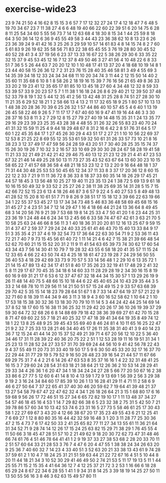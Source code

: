 # exercise-wide23
23
9
74
21
50
4
16
62
8
15
15
3
6
57
7
17
12
32
27
24
17
4
12
18
47
7
6
48
5
19
70
34
67
23
7
11
38
27
4
6
6
48
19
40
66
22
60
22
39
51
6
20
14
75
6
28
8
11
25
54
34
60
5
55
56
73
7
14
12
63
68
4
18
30
8
15
34
1
44
25
59
8
18
64
3
50
36
14
12
6
36
9
45
55
49
58
3
44
43
23
36
38
62
10
8
13
23
6
26
23
36
39
24
9
41
42
16
3
25
26
3
29
59
10
57
14
61
83
4
8
14
15
74
8
2
7
60
5
61
83
9
26
19
62
35
58
56
71
83
22
38
65
45
55
3
76
19
28
80
30
45
52
40
52
28
41
3
4
37
19
56
6
23
37
13
33
16
67
22
5
38
26
29
30
6
33
35
22
32
15
37
9
45
53
45
12
16
7
12
37
8
49
50
46
3
27
41
56
4
10
48
22
6
8
33
51
7
36
5
5
26
44
63
7
20
20
12
10
1
10
48
17
41
13
37
20
4
18
68
10
19
14
8
1
23
44
40
58
15
26
36
12
7
2
31
23
76
15
28
40
35
46
58
81
3
49
4
55
69
3
14
35
39
34
18
12
33
24
34
34
68
11
10
20
34
74
3
11
44
2
12
15
50
14
40
2
35
60
11
35
68
6
10
8
1
8
58
26
2
18
19
16
15
39
7
76
16
56
21
65
49
8
36
33
33
20
2
19
23
41
12
35
65
17
81
85
10
13
45
18
27
60
4
34
48
12
32
8
59
33
53
39
57
33
9
20
23
57
5
7
1
11
38
1
16
18
24
26
8
6
29
40
21
12
39
50
37
48
52
33
79
8
19
1
32
5
44
12
35
41
2
56
13
42
48
31
25
28
8
74
51
27
28
30
10
11
21
35
6
29
52
18
21
1
2
58
66
13
4
13
2
11
17
32
65
18
9
25
1
80
57
10
13
13
1
48
38
20
28
36
70
39
6
25
26
32
1
57
44
86
40
10
57
45
5
4
6
40
1
13
19
26
45
58
22
46
9
26
5
7
11
17
17
7
67
40
60
16
9
47
41
19
16
44
46
3
3
30
28
37
16
53
8
11
3
2
7
29
12
8
15
27
79
27
40
19
14
48
15
35
31
1
24
13
35
77
29
16
29
23
39
23
25
35
43
28
38
4
48
55
31
26
32
26
55
83
23
40
70
24
41
31
32
15
59
11
25
4
9
44
18
29
48
67
8
31
2
16
6
42
2
8
51
76
31
64
5
17
60
1
22
45
35
84
17
1
27
45
26
30
29
4
43
51
17
2
27
21
1
10
10
56
22
69
37
12
53
8
21
25
22
8
69
55
12
35
53
61
59
32
50
61
31
26
33
57
73
10
21
8
16
38
23
3
12
37
49
17
47
59
56
24
28
59
43
20
51
7
30
40
28
25
35
15
74
37
15
26
30
19
26
7
10
32
3
2
16
57
33
10
69
29
30
30
28
24
67
58
28
19
41
58
11
21
33
32
21
49
21
42
21
42
29
46
75
40
13
12
21
23
12
29
21
4
41
47
23
53
67
32
21
46
14
49
25
28
50
13
11
73
27
35
43
52
63
67
64
13
60
30
23
10
15
58
65
22
7
41
57
68
36
58
4
48
21
18
53
23
12
2
13
2
20
9
16
64
48
18
1
37
71
31
44
30
48
25
53
53
50
45
65
12
34
37
11
33
8
3
37
17
20
36
12
8
60
15
22
12
2
33
7
21
9
11
11
36
72
8
36
33
8
18
37
33
60
35
14
18
26
29
17
45
21
44
57
18
45
3
13
56
48
10
25
27
19
40
11
23
35
13
24
1
38
72
5
69
13
9
61
18
10
16
15
50
49
32
9
33
52
2
25
27
26
2
38
11
38
25
69
35
14
31
28
5
15
7
15
42
66
72
52
15
23
6
13
4
18
26
46
87
3
6
57
9
22
4
5
40
27
53
5
8
49
48
13
41
28
52
15
20
8
10
61
51
7
71
9
8
26
9
38
51
17
15
18
12
3
39
66
22
63
19
66
34
1
22
55
37
53
45
27
13
17
34
34
73
48
5
46
83
36
48
58
69
45
68
15
16
31
45
27
2
4
23
51
34
7
12
14
29
47
1
16
4
18
66
44
21
24
13
36
64
8
49
45
68
3
14
20
56
76
9
21
39
7
53
68
19
8
14
25
33
4
7
50
41
20
1
6
23
44
25
31
23
36
19
1
24
48
44
6
24
34
13
2
45
66
6
33
58
74
47
67
42
61
3
63
21
70
5
10
58
25
63
24
46
66
8
56
11
3
1
40
18
36
31
20
20
81
12
16
13
25
67
9
59
15
31
4
37
47
2
59
37
7
29
24
24
40
33
25
61
41
46
43
70
15
40
13
33
84
9
17
51
3
35
35
4
21
37
4
6
19
32
54
73
17
36
64
22
63
30
54
71
9
2
53
36
11
43
72
21
7
40
7
9
73
15
45
56
61
40
72
1
11
14
21
4
6
42
7
15
38
21
39
66
48
54
52
62
70
60
21
15
15
52
20
31
2
11
9
11
41
54
63
65
39
73
74
30
62
17
60
54
43
34
43
7
56
14
30
41
10
79
7
19
28
32
43
55
6
58
18
20
41
35
57
11
15
24
12
33
65
4
66
22
43
50
74
43
4
25
18
18
61
47
23
19
28
7
24
29
56
50
55
36
40
53
4
18
29
42
69
33
73
9
70
57
5
33
14
56
48
1
2
29
10
6
13
35
72
1
21
14
15
47
89
13
42
34
17
41
51
8
40
17
35
26
23
32
19
41
17
48
29
2
41
32
5
8
11
29
17
67
70
45
35
34
18
6
14
60
33
11
28
29
28
19
2
34
30
16
15
8
19
60
16
9
69
31
21
17
6
53
6
12
37
47
67
32
18
44
34
15
30
57
1
13
29
26
19
9
26
11
48
14
40
75
5
48
66
15
10
18
44
6
22
45
40
65
24
10
43
29
35
44
3
5
33
2
14
68
78
10
11
29
56
11
14
21
50
51
57
15
24
49
15
2
9
33
57
63
68
39
29
70
42
5
35
15
14
18
23
79
28
64
51
67
1
8
7
33
14
47
64
19
37
57
21
22
9
32
71
60
8
18
39
11
44
34
9
46
3
11
3
18
9
4
3
60
16
52
58
62
1
10
64
2
1
10
17
53
18
15
38
30
32
36
13
18
30
70
79
10
11
14
5
3
44
24
42
44
25
14
69
14
37
8
52
18
17
60
15
16
38
11
36
25
32
11
29
42
20
26
17
36
10
26
19
39
37
29
59
30
64
72
32
68
26
6
8
14
88
69
79
18
42
38
36
39
69
27
61
42
70
15
28
8
71
47
69
60
22
55
7
18
21
40
25
32
17
47
18
39
41
34
64
19
35
8
49
74
12
18
1
22
13
8
25
48
9
25
39
45
43
55
69
40
8
46
24
81
4
10
11
65
16
25
22
47
21
9
2
32
7
25
33
13
28
21
46
34
40
45
17
26
11
35
38
31
40
41
3
9
40
14
23
36
7
12
15
24
41
44
14
20
15
37
52
49
21
39
71
4
67
20
56
12
10
22
5
36
40
34
46
17
31
11
28
39
22
40
36
20
75
22
2
51
1
12
53
28
19
11
16
19
51
31
34
1
25
23
13
11
28
52
24
27
33
57
31
70
39
69
24
44
56
10
9
41
42
56
78
22
43
9
4
37
55
49
11
20
73
31
33
40
19
50
17
5
9
6
30
50
45
33
20
32
17
16
37
70
22
29
44
31
77
29
19
5
79
52
9
16
50
26
48
23
39
16
54
21
44
57
11
67
66
69
29
75
31
7
4
4
2
21
6
14
26
47
63
53
8
35
37
16
16
1
4
22
32
31
48
41
25
16
15
3
7
29
60
24
28
54
31
63
18
21
38
64
21
12
26
36
2
10
53
14
28
29
41
29
33
34
4
26
36
1
6
20
47
34
1
18
34
24
24
27
28
5
66
77
20
50
67
16
2
38
33
86
6
27
77
5
12
60
6
41
14
8
10
4
13
59
1
72
9
13
69
1
56
39
2
56
3
29
38
9
19
2
3
16
24
34
84
60
17
85
39
10
26
1
13
16
28
41
29
11
4
71
11
2
58
6
9
46
6
27
50
64
7
37
22
65
41
37
40
30
46
20
59
62
7
19
64
41
39
48
21
37
13
27
54
58
79
67
47
22
47
62
32
4
34
1
26
18
26
64
21
3
15
1
68
80
17
6
16
59
68
9
56
26
17
72
46
51
15
27
34
6
65
72
82
19
10
17
1
11
13
48
37
34
27
54
57
46
18
45
16
4
53
1
14
7
29
82
66
38
6
5
23
32
38
2
75
31
5
42
50
7
21
39
78
86
57
60
34
10
13
42
53
74
6
23
31
16
5
27
73
5
58
46
61
25
17
30
43
58
1
22
27
69
67
3
43
20
4
12
66
38
67
20
17
35
23
49
55
43
6
21
12
25
41
7
6
69
27
1
12
8
80
80
35
16
44
42
32
59
16
48
3
1
20
3
11
28
77
25
30
36
47
2
15
4
73
7
6
17
42
50
33
2
41
25
65
82
77
11
27
34
13
55
61
11
36
21
64
31
34
52
71
9
28
74
14
12
26
17
15
24
25
63
82
15
29
71
38
29
1
76
45
55
4
11
50
66
3
18
45
47
28
51
57
10
2
21
49
62
9
18
20
30
72
62
73
47
31
48
46
66
74
61
76
4
51
46
78
64
41
41
1
2
9
19
37
33
27
38
53
68
2
28
20
33
70
11
2
51
57
60
64
33
21
28
53
3
76
7
4
47
6
20
4
47
55
1
38
38
24
34
26
63
20
9
25
36
7
40
60
32
7
14
23
4
33
40
51
3
52
63
20
21
33
38
13
43
61
9
74
28
37
59
61
2
1
10
4
7
18
24
25
31
21
51
59
63
44
21
22
72
67
16
4
51
5
10
44
8
20
11
44
18
21
34
3
10
52
30
29
41
46
49
50
2
74
21
53
5
11
17
19
13
5
11
1
44
25
55
71
15
2
15
35
4
41
64
36
12
7
4
12
25
37
21
72
3
2
53
1
16
66
6
18
28
65
29
24
8
67
22
34
6
28
55
1
41
1
9
34
31
8
14
25
3
39
18
19
14
25
27
50
11
13
50
55
56
16
3
8
46
3
62
63
15
49
57
80
11
